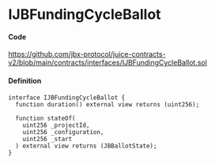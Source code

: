 # IJBFundingCycleBallot

#### Code

https://github.com/jbx-protocol/juice-contracts-v2/blob/main/contracts/interfaces/IJBFundingCycleBallot.sol

#### Definition

```
interface IJBFundingCycleBallot {
  function duration() external view returns (uint256);

  function stateOf(
    uint256 _projectId,
    uint256 _configuration,
    uint256 _start
  ) external view returns (JBBallotState);
}
```

